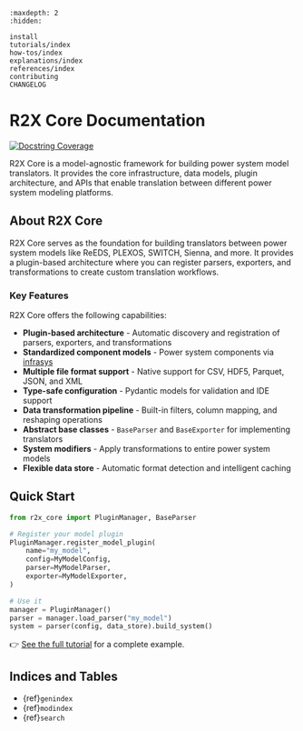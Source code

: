 ```{toctree}
:maxdepth: 2
:hidden:

install
tutorials/index
how-tos/index
explanations/index
references/index
contributing
CHANGELOG
```

# R2X Core Documentation

[![Docstring Coverage](https://img.shields.io/badge/docstring%20coverage-100%25-brightgreen.svg)](_static/docstr_coverage_badge.svg)

R2X Core is a model-agnostic framework for building power system model translators. It provides the core infrastructure, data models, plugin architecture, and APIs that enable translation between different power system modeling platforms.

## About R2X Core

R2X Core serves as the foundation for building translators between power system models like ReEDS, PLEXOS, SWITCH, Sienna, and more. It provides a plugin-based architecture where you can register parsers, exporters, and transformations to create custom translation workflows.

### Key Features

R2X Core offers the following capabilities:

- **Plugin-based architecture** - Automatic discovery and registration of parsers, exporters, and transformations
- **Standardized component models** - Power system components via [infrasys](https://github.com/NREL/infrasys)
- **Multiple file format support** - Native support for CSV, HDF5, Parquet, JSON, and XML
- **Type-safe configuration** - Pydantic models for validation and IDE support
- **Data transformation pipeline** - Built-in filters, column mapping, and reshaping operations
- **Abstract base classes** - `BaseParser` and `BaseExporter` for implementing translators
- **System modifiers** - Apply transformations to entire power system models
- **Flexible data store** - Automatic format detection and intelligent caching

## Quick Start

```python
from r2x_core import PluginManager, BaseParser

# Register your model plugin
PluginManager.register_model_plugin(
    name="my_model",
    config=MyModelConfig,
    parser=MyModelParser,
    exporter=MyModelExporter,
)

# Use it
manager = PluginManager()
parser = manager.load_parser("my_model")
system = parser(config, data_store).build_system()
```

👉 [See the full tutorial](tutorials/getting-started.md) for a complete example.

## Indices and Tables

- {ref}`genindex`
- {ref}`modindex`
- {ref}`search`
